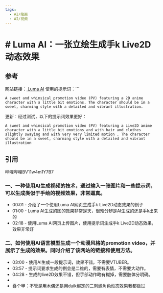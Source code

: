 ```yaml
---
tags:
  - AI/绘画
  - AI/视频
---
```

# # Luma AI：一张立绘生成手k Live2D动态效果


## 参考

网站链接：[ Luma AI](https://lumalabs.ai/dream-machine/creations )
使用的提示词：```

```
A sweet and whimsical promotion video (PV) featuring a 2D anime character with a little bit emotions. The character should be in a sweet, charming style with a detailed and vibrant illustration.  
```
  
更新：经过测试，以下的提示词效果更好：
```
A sweet and whimsical promotion video (PV) featuring a Live2D anime character with a little bit emotions and with hair and clothes slightly swaying and with very very limited motion . The character should be in a sweet, charming style with a detailed and vibrant illustration
```  
  
## 引用

  哔哩哔哩BV11w4m1Y7B7
### 一、一种使用AI生成视频的技术，通过输入一张图片和一些提示词，可以生成类似于手绘的视频效果，非常逼真。  
- 00:01 - 介绍了一个使用Luma AI网页生成手k Live2D动态效果的例子  
- 01:00 - Luma AI生成的图的效果非常逆天，很难分辨是AI生成的还是手k出来的  
- 02:18 - 使用Luma AI网页上传图片，使用提示词生成手k Live2D动态效果，效果非常好  
### 二、如何使用AI语言模型生成一个动漫风格的promotion video，并展示了生成的效果。同时介绍了该网站的链接和使用方法。  
- 03:00 - 使用AI生成一段提示词，效果不错，不需要VTUBER。  
- 03:57 - 提示词要求生成的例会是二维的，需要有表情，不需要大动作。  
- 04:28 - 生成的live2D效果不错，但手部动作略有糊掉，需要肢体分明确。
- 
- 叠个甲：不管是用木偶还是用duik绑定的二刺螈角色动态效果我都做过